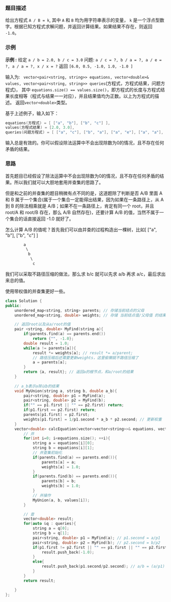 

### 题目描述

给出方程式 `A / B = k`, 其中 `A` 和 `B` 均为用字符串表示的变量， `k` 是一个浮点型数字。根据已知方程式求解问题，并返回计算结果。如果结果不存在，则返回 `-1.0`。

### 示例

**示例 :**
 给定 `a / b = 2.0, b / c = 3.0`
 问题: ` a / c = ?, b / a = ?, a / e = ?, a / a = ?, x / x = ? `
 返回 `[6.0, 0.5, -1.0, 1.0, -1.0 ]`

输入为: ` vector<pair<string, string>> equations, vector<double>& values, vector<pair<string, string>> queries`(方程式，方程式结果，问题方程式)， 其中 `equations.size() == values.size()`，即方程式的长度与方程式结果长度相等（程式与结果一一对应），并且结果值均为正数。以上为方程式的描述。 返回`vector<double>`类型。

基于上述例子，输入如下：

```C++
equations(方程式) = [ ["a", "b"], ["b", "c"] ],
values(方程式结果) = [2.0, 3.0],
queries(问题方程式) = [ ["a", "c"], ["b", "a"], ["a", "e"], ["a", "a"], ["x", "x"] ]. 
```

输入总是有效的。你可以假设除法运算中不会出现除数为0的情况，且不存在任何矛盾的结果。

### 思路

首先题目已经假设了除法运算中不会出现除数为0的情况，且不存在任何矛盾的结果。所以我们就可以大胆地套用并查集的思路了。

但是和之前的并查集的题目稍微有点不同的是，这道题除了判断是否 A/B 里面 A 和 B 属于一个集合(属于一个集合一定能得出结果，因为如果在一条路径上，从 A 到 B 的除法相乘就是 A/B；如果不在一条路径上，肯定有同一个 root，并且 root/A 和 root/B 存在，那么 A/B 自然存在)，还要计算 A/B 的值，当然不属于一个集合的话直接返回 -1.0 就好了。

怎么计算 A/B 的值呢？首先我们可以由并查的过程构造出一棵树，比如[ ["a", "b"], ["b", "c"] ]

```C++
		a
		 \
		  b
		   \
		    c
```

我们可以采取不路径压缩的做法，那么求 b/c 就可以先求 a/b 再求 a/c，最后求出来总的值。



使用带权值的并查集更好一些。

```C++
class Solution {
public:
    unordered_map<string, string> parents; // 存储当前结点的父母
    unordered_map<string, double> weights; // 存储 当前结点值/父母值 的结果

    // 返回root以及从a/root的值
    pair <string, double> MyFind(string a){
        if(parents.find(a) == parents.end())
            return {"", -1.0};
        double result = 1.0;
        while(a != parents[a]){
            result *= weights[a]; // result *= a/parent;
            // 路径压缩后还需要更新weights，这里偷懒就不路径压缩了
            a = parents[a];
        }
        return {a, result}; // 返回a的根节点，和a/root的结果
    }
 
    // a_b表示a除以b的结果
    void MyUnion(string a, string b, double a_b){
        pair<string, double> p1 = MyFind(a);
        pair<string, double> p2 = MyFind(b);
        if("" == p1.first || "" == p2.first) return;
        if(p1.first == p2.first) return;
        parents[p1.first] = p2.first; 
        weights[p1.first] = 1/p1.second * a_b * p2.second; // 更新权重
    }
    vector<double> calcEquation(vector<vector<string>>& equations, vector<double>& values, vector<vector<string>>& queries) {
        // 并
        for(int i=0; i<equations.size(); ++i){
            string a = equations[i][0];
            string b = equations[i][1];
            // 并查集初始化
            if(parents.find(a) == parents.end()){
                parents[a] = a;
                weights[a] = 1.0;
            }
            if(parents.find(b) == parents.end()){
                parents[b] = b;
                weights[b] = 1.0;
            }
            // 并操作
            MyUnion(a, b, values[i]);
        }

        // 查
        vector<double> result;
        for(auto &q : queries){
            string a = q[0];
            string b = q[1];
            pair<string, double> p1 = MyFind(a); // p1.second = a/p1
            pair<string, double> p2 = MyFind(b); // p2.second = b/p2
            if(p1.first != p2.first || "" == p1.first || "" == p2.first){
                result.push_back(-1.0);
            }
            else{
                result.push_back(p1.second/p2.second); // a/b = (a/p1) / (b/p2);
            }
        }
        return result;

    }
};
```


